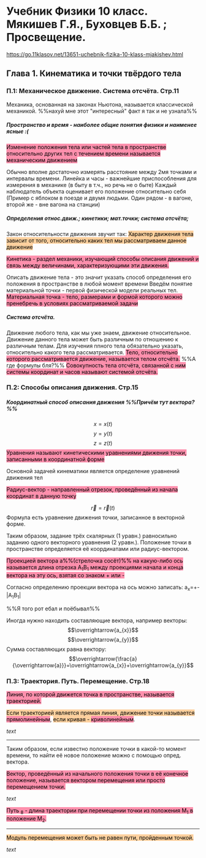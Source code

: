 # Учебник Физики 10 класс. Мякишев Г.Я., Буховцев Б.Б. ; Просвещение.
https://go.11klasov.net/13651-uchebnik-fizika-10-klass-mjakishev.html
## Глава 1. Кинематика и точки твёрдого тела
### П.1: Механическое движение. Система отсчёта. Стр.11

Механика, основанная на законах Ньютона, называется классической механикой. %%нахуй мне этот "интересный" факт я так и не узнала%%
##### Пространство и время - наиболее общие понятия физики и наименее ясные :(
<mark style="background: #FF5582A6;">Изменение положения тела или частей тела в пространстве относительно других тел с течением времени называется механическим движением</mark>

Обычно вполне достаточно измерять расстояние между 2мя точками и интервалы времени. Линейка и часы - важнейшие приспособления для измерения в механике (в быту в т.ч., но речь не о быте)
Каждый наблюдатель объекта оценивает его положение относительно себя (Пример с яблоком в поезде и двумя людьми. Один рядом - в вагоне, второй же - вне вагона на станции)

##### Определения относ.движ.; кинетики; мат.точки; система отсчёта;

Закон относительности движения звучит так:
<mark style="background: #FFB86CA6;">Характер движения тела зависит от того, относительно каких тел мы рассматриваем данное движение</mark>

<mark style="background: #FF5582A6;">Кинетика - раздел механики, изучающий способы описания движений и связь между величинами, характеризующими эти движения.</mark>

Описать движение тела - это значит указать способ определения его положения в пространстве в любой момент времени
Введём понятие материальной точки - первой физической модели реальных тел.
<mark style="background: #FF5582A6;">Материальная точка - тело, размерами и формой которого можно пренебречь в условиях рассматриваемой задачи</mark>

##### Система отсчёта.
Движение любого тела, как мы уже знаем, движение относительное. Движение данного тела может быть различным по отношению к различным телам. Для изучения nnного тела обязательно указать, относительно какого тела рассматривается.
<mark style="background: #FF5582A6;">Тело, относительно которого рассматривается движение,  называется телом отсчёта.</mark>
%%А где формулы бля?%%
<mark style="background: #FF5582A6;">Совокупность тела отсчёта, связанной с ним системы координат и часов называют системой отсчёта.</mark>


### П.2: Способы описания движения. Стр.15
##### Координатный способ описания движения %%Причём тут вектора?%%

$$x=x(t)$$
$$y=y(t)$$
$$z=z(t)$$
<mark style="background: #FF5582A6;">Уравнения называют кинетическими уравнениями движения точки, записанными в координатной форме</mark>

Основной задачей кинематики является определение уравнений движения тел

<mark style="background: #FF5582A6;">Радиус-вектор - направленный отрезок, проведённый из начала координат в данную точку</mark>


$$\overrightarrow{r}=\overrightarrow{r}\left(t\right)$$
Формула есть уравнение движения точки, записанное в векторной форме.

Таким образом, задание трёх скалярных (1 уравн.) равносильно заданию одного векторного уравнения (2 уравн.).
Положение точки в пространстве определяется её координатами или радиус-вектором.

<mark style="background: #FF5582A6;">Проекцией вектора a%%(стрелочка сосёт)%% на какую-либо ось называется длина отрезка А<sub>1</sub>B<sub>1</sub> между проекциями начала и конца вектора на эту ось, взятая со знаком + или -</mark>

Согласно определению проекции вектора на ось можно записать:
a<sub>x</sub>=+-|A<sub>1</sub>B<sub>1</sub>|

%%Я того рот ебал и поёбывал%%

Иногда нужно находить составляющие вектора, например векторы:
$$\overrightarrow{a_{x}}$$
$$\overrightarrow{a_{y}}$$
Сумма составляющих равна вектору:
$$\overrightarrow{\frac{a}{\overrightarrow{a}}}=\overrightarrow{a_{x}}+\overrightarrow{a_{y}}$$
### П.3: Траектория. Путь. Перемещение. Стр.18

<mark style="background: #FF5582A6;">Линия, по которой движется точка в пространстве, называется траекторией.</mark>

<mark style="background: #FFB86CA6;">Если траекторией является прямая линия, движение точки называется </mark><mark style="background: #FF5582A6;">прямолинейным</mark>, <mark style="background: #FFB86CA6;">если кривая - </mark><mark style="background: #FF5582A6;">криволинейным</mark>.

$text$

---
Таким образом, если известно положение точки в какой-то момент времени, то найти её новое положение можно с помощью опред. вектора.

<mark style="background: #FF5582A6;">Вектор, проведённый из начального положения точки в её конечное положение, называется вектором перемещения или просто перемещением точки.</mark>

$text$

<mark style="background: #FF5582A6;">Путь <sub>8</sub> - длина траектории при перемещении точки из положения M<sub>1</sub> в положение M<sub>2</sub>.</mark>

---
<mark style="background: #FFB86CA6;">Модуль перемещения может быть не равен пути, пройденным точкой.</mark>

$text$